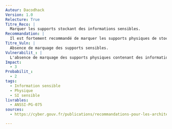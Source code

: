 ```yaml
---
Auteur: Dacodhack
Version: 1.0
Relecture: True
Titre_Reco: |
  Marquer les supports stockant des informations sensibles.
Recommandation: |
  Il est fortement recommandé de marquer les supports physiques de stockage de ces informations.
Titre_Vuln: |
  Absence de marquage des supports sensibles.
Vulnerabilit_: |
  L'absence de marquage des supports physiques contenant des informations sensibles augmente le risque d'utilisation inappropriée, de perte ou de vol de ces supports. Cela peut entraîner des fuites d'informations, compromettant leur confidentialité et leur sécurité.
Impact:
  - 3
Probabilit_:
  - 2
tags:
  - Information sensible
  - Physique
  - SI sensible
livrables:
  - ANSSI-PG-075
sources:
  - https://cyber.gouv.fr/publications/recommandations-pour-les-architectures-des-si-sensibles-ou-dr

---
```

